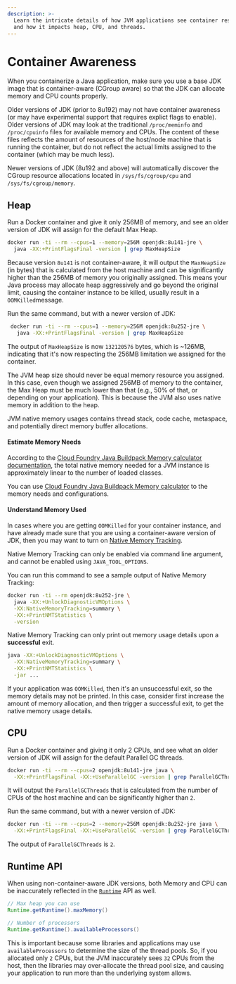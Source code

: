 ```yaml
---
description: >-
  Learn the intricate details of how JVM applications see container resources
  and how it impacts heap, CPU, and threads.
---
```


# Container Awareness

When you containerize a Java application, make sure you use a base JDK image that is container-aware \(CGroup aware\) so that the JDK can allocate memory and CPU counts properly.

Older versions of JDK \(prior to 8u192\) may not have container awareness \(or may have experimental support that requires explict flags to enable\). Older versions of JDK may look at the traditional `/proc/meminfo` and `/proc/cpuinfo` files for available memory and CPUs. The content of these files reflects the amount of resources of the host/node machine that is running the container, but do not reflect the actual limits assigned to the container \(which may be much less\).

Newer versions of JDK \(8u192 and above\) will automatically discover the CGroup resource allocations located in `/sys/fs/cgroup/cpu` and `/sys/fs/cgroup/memory`.

## Heap

Run a Docker container and give it only 256MB of memory,  and see an older version of JDK will assign for the default Max Heap.

```bash
docker run -ti --rm --cpus=1 --memory=256M openjdk:8u141-jre \
  java -XX:+PrintFlagsFinal -version | grep MaxHeapSize
```

Because version `8u141` is not container-aware, it will output the `MaxHeapSize` \(in bytes\) that is calculated from the host machine and can be significantly higher than the 256MB of memory you originally assigned. This means your Java process may allocate heap aggressively and go beyond the original limit, causing the container instance to be killed, usually result in a `OOMKilled`message.

Run the same command, but with a newer version of JDK:

```bash
 docker run -ti --rm --cpus=1 --memory=256M openjdk:8u252-jre \
   java -XX:+PrintFlagsFinal -version | grep MaxHeapSize
```

The output of `MaxHeapSize` is now `132120576` bytes, which is ~126MB, indicating that it's now respecting the 256MB limitation we assigned for the container.

The JVM heap size should never be equal  memory resource you assigned. In this case, even though we assigned 256MB of memory to the container, the Max Heap must be much lower than that \(e.g., 50% of that, or depending on your application\). This is because the JVM also uses native memory in addition to the heap.

JVM native memory usages contains thread stack, code cache, metaspace, and potentially direct memory buffer allocations.

#### Estimate Memory Needs

According to the [Cloud Foundry Java Buildpack Memory calculator documentation](https://docs.google.com/document/d/1vlXBiwRIjwiVcbvUGYMrxx2Aw1RVAtxq3iuZ3UK2vXA/edit), the total native memory needed for a JVM instance is approximately linear to the number of loaded classes.

You can use [Cloud Foundry Java Buildpack Memory calculator](https://github.com/cloudfoundry/java-buildpack-memory-calculator) to the memory needs and configurations.

#### Understand Memory Used

In cases where you are getting `OOMKilled` for your container instance, and have already made sure that you are using a container-aware version of JDK, then you may want to turn on [Native Memory Tracking](https://docs.oracle.com/javase/8/docs/technotes/guides/troubleshoot/tooldescr007.html).

Native Memory Tracking can only be enabled via command line argument, and cannot be enabled using `JAVA_TOOL_OPTIONS`. 

You can run this command to see a sample output of Native Memory Tracking:

```bash
docker run -ti --rm openjdk:8u252-jre \
  java -XX:+UnlockDiagnosticVMOptions \
  -XX:NativeMemoryTracking=summary \
  -XX:+PrintNMTStatistics \
  -version
```

Native Memory Tracking can only print out memory usage details upon a **successful** exit.

```bash
java -XX:+UnlockDiagnosticVMOptions \
  -XX:NativeMemoryTracking=summary \
  -XX:+PrintNMTStatistics \
  -jar ...
```

If your application was `OOMKilled`, then it's an unsuccessful exit, so the memory details may not be printed. In this case, consider first increase the amount of memory allocation, and then trigger a successful exit, to get the native memory usage details.

## CPU

Run a Docker container and giving it only 2 CPUs,  and see what an older version of JDK will assign for the default Parallel GC threads.

```bash
docker run -ti --rm --cpus=2 openjdk:8u141-jre java \
  -XX:+PrintFlagsFinal -XX:+UseParallelGC -version | grep ParallelGCThreads
```

It will output the `ParallelGCThreads` that is calculated from the number of CPUs of the host machine and can be significantly higher than `2`.

Run the same command, but with a newer version of JDK:

```bash
docker run -ti --rm --cpus=2 --memory=256M openjdk:8u252-jre java \
  -XX:+PrintFlagsFinal -XX:+UseParallelGC -version | grep ParallelGCThreads
```

The output of `ParallelGCThreads` is `2`.

## Runtime API

When using non-container-aware JDK versions, both Memory and CPU can be inaccurately reflected in the [`Runtime`](https://docs.oracle.com/javase/8/docs/api/java/lang/Runtime.html) API as well.

```java
// Max heap you can use
Runtime.getRuntime().maxMemory()

// Number of processors
Runtime.getRuntime().availableProcessors()
```

This is important because some libraries and applications may use `availableProcessors` to determine the size of the thread pools. So, if you allocated only `2` CPUs, but the JVM inaccurately sees `32` CPUs from the host, then the libraries may over-allocate the thread pool size, and causing your application to run more than the underlying system allows.

